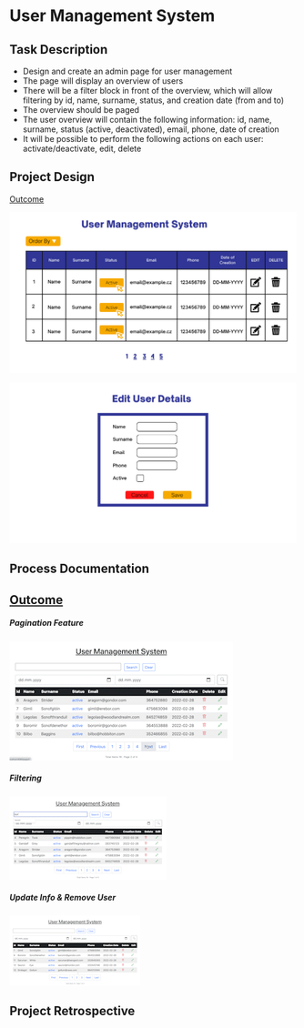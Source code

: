 # User Management System

## Task Description

* Design and create an admin page for user management
* The page will display an overview of users
* There will be a filter block in front of the overview, which will allow filtering by id, name, surname, status, and
  creation date (from and to)
* The overview should be paged
* The user overview will contain the following information: id, name, surname, status (active, deactivated), email,
  phone, date of creation
* It will be possible to perform the following actions on each user: activate/deactivate, edit, delete

## Project Design

[Outcome](#outcome)

![page layout](https://github.com/lucieyarish/user-management-tool/blob/main/assets/layout.png)

![edit user](https://github.com/lucieyarish/user-management-tool/blob/main/assets/edit-usr.png)

## Process Documentation

## [Outcome](#outcome)

##### Pagination Feature
![](https://github.com/lucieyarish/user-management-tool/blob/main/assets/pagination.gif)

##### Filtering 
![](https://github.com/lucieyarish/user-management-tool/blob/main/assets/filtering.gif)

##### Update Info & Remove User
![](https://github.com/lucieyarish/user-management-tool/blob/main/assets/updateDelete.gif)

## Project Retrospective
